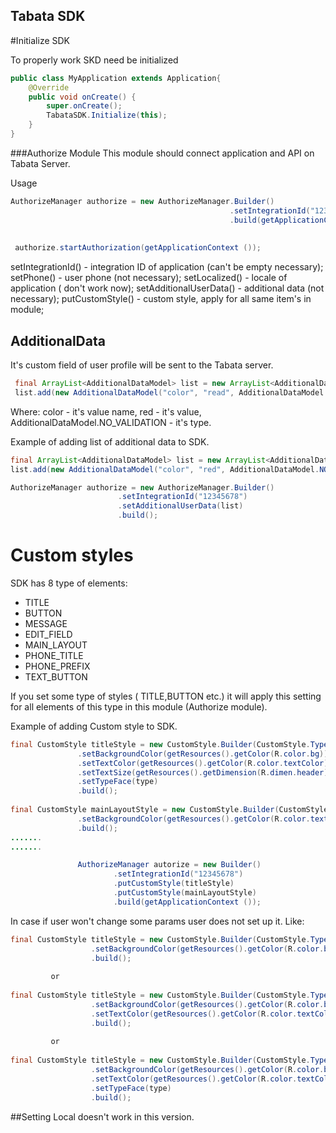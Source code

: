 ## Tabata SDK

#Initialize SDK

To properly work SKD need be initialized
```java
public class MyApplication extends Application{
    @Override
    public void onCreate() {
        super.onCreate();
        TabataSDK.Initialize(this);
    }
}
```

###Authorize Module 
This module should connect application and API on Tabata Server.


Usage


```java
AuthorizeManager authorize = new AuthorizeManager.Builder()
                                                 .setIntegrationId("12345678")
                                                 .build(getApplicationContext ());
                                                 
                                                 
 authorize.startAuthorization(getApplicationContext ());    
```       

setIntegrationId() - integration ID of application (can't be empty necessary);
setPhone() - user phone (not necessary);
setLocalized()  - locale of application ( don't work now);
setAdditionalUserData() - additional data (not necessary);
putCustomStyle() - custom style, apply for all same item's in module;


## AdditionalData 

It's custom field of user profile will be sent to the Tabata server.

```java
 final ArrayList<AdditionalDataModel> list = new ArrayList<AdditionalDataModel>();
 list.add(new AdditionalDataModel("color", "read", AdditionalDataModel.NO_VALIDATION));
```
Where: color - it's value name, red - it's value, AdditionalDataModel.NO_VALIDATION - it's type.

Example of adding list of additional data to SDK.

```java
final ArrayList<AdditionalDataModel> list = new ArrayList<AdditionalDataModel>();
list.add(new AdditionalDataModel("color", "red", AdditionalDataModel.NO_VALIDATION));

AuthorizeManager authorize = new AuthorizeManager.Builder()
                        .setIntegrationId("12345678")
                        .setAdditionalUserData(list)
                        .build();
```   

# Custom styles

SDK has 8 type of elements:

 * TITLE
 * BUTTON
 * MESSAGE
 * EDIT_FIELD
 * MAIN_LAYOUT
 * PHONE_TITLE
 * PHONE_PREFIX
 * TEXT_BUTTON
 
If you set some type of styles ( TITLE,BUTTON etc.) it will apply this setting for all elements of this type in this module (Authorize module).
 
Example of adding Custom style  to SDK.
 
 ```java
final CustomStyle titleStyle = new CustomStyle.Builder(CustomStyle.Type.TITLE)
                .setBackgroundColor(getResources().getColor(R.color.bg))
                .setTextColor(getResources().getColor(R.color.textColor))
                .setTextSize(getResources().getDimension(R.dimen.header))
                .setTypeFace(type)
                .build();
                
final CustomStyle mainLayoutStyle = new CustomStyle.Builder(CustomStyle.Type.MAIN_LAYOUT)
                .setBackgroundColor(getResources().getColor(R.color.textColor))
                .build();
.......
.......

                AuthorizeManager autorize = new Builder()
                        .setIntegrationId("12345678")
                        .putCustomStyle(titleStyle)
                        .putCustomStyle(mainLayoutStyle)
                        .build(getApplicationContext ());
  ```                      
In case if user won't change some params user does not set up it. Like: 
```java
final CustomStyle titleStyle = new CustomStyle.Builder(CustomStyle.Type.TITLE)
                  .setBackgroundColor(getResources().getColor(R.color.bg))
                  .build();
                  
         or
         
final CustomStyle titleStyle = new CustomStyle.Builder(CustomStyle.Type.TITLE)
                  .setBackgroundColor(getResources().getColor(R.color.bg))
                  .setTextColor(getResources().getColor(R.color.textColor))
                  .build();         
         
         or
         
final CustomStyle titleStyle = new CustomStyle.Builder(CustomStyle.Type.TITLE)
                  .setBackgroundColor(getResources().getColor(R.color.bg))
                  .setTextColor(getResources().getColor(R.color.textColor))
                  .setTypeFace(type)
                  .build();            

```

##Setting Local doesn't work in this version. 
